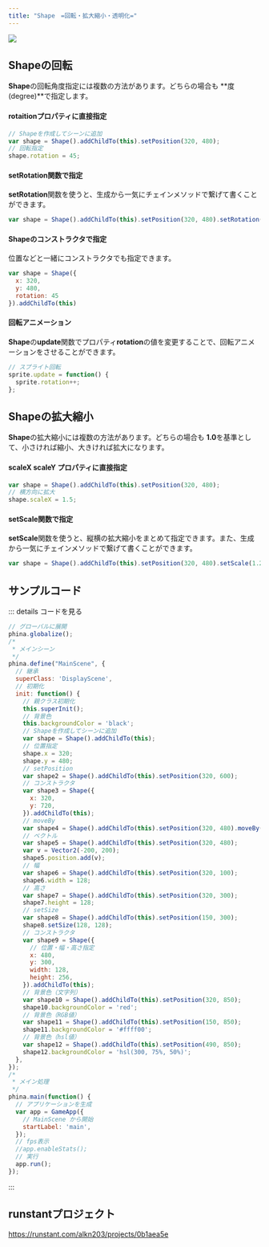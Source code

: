 ```yaml
---
title: "Shape　=回転・拡大縮小・透明化="
---
```


![](https://storage.googleapis.com/zenn-user-upload/v85h9ckw9wvrw4jn9g40ekjf4yp0)


## Shapeの回転
**Shape**の回転角度指定には複数の方法があります。どちらの場合も **度(degree)**で指定します。

####  rotaitionプロパティに直接指定
```js
// Shapeを作成してシーンに追加
var shape = Shape().addChildTo(this).setPosition(320, 480);
// 回転指定
shape.rotation = 45;
```

#### setRotation関数で指定
**setRotation**関数を使うと、生成から一気にチェインメソッドで繋げて書くことができます。

```js
var shape = Shape().addChildTo(this).setPosition(320, 480).setRotation(45);
```

#### Shapeのコンストラクタで指定
位置などと一緒にコンストラクタでも指定できます。

```js
var shape = Shape({
  x: 320,
  y: 480,
  rotation: 45
}).addChildTo(this)
```

#### 回転アニメーション
**Shape**の**update**関数でプロパティ**rotation**の値を変更することで、回転アニメーションをさせることができます。

```js
// スプライト回転
sprite.update = function() {
  sprite.rotation++;
};
```

## Shapeの拡大縮小
**Shape**の拡大縮小には複数の方法があります。どちらの場合も **1.0**を基準として、小さければ縮小、大きければ拡大になります。

#### scaleX scaleY プロパティに直接指定
```js
var shape = Shape().addChildTo(this).setPosition(320, 480);
// 横方向に拡大
shape.scaleX = 1.5;
```

#### setScale関数で指定
**setScale**関数を使うと、縦横の拡大縮小をまとめて指定できます。また、生成から一気にチェインメソッドで繋げて書くことができます。

```js
var shape = Shape().addChildTo(this).setPosition(320, 480).setScale(1.2, 1.2);
```


## サンプルコード
::: details コードを見る
```js
// グローバルに展開
phina.globalize();
/*
 * メインシーン
 */
phina.define("MainScene", {
  // 継承
  superClass: 'DisplayScene',
  // 初期化
  init: function() {
    // 親クラス初期化
    this.superInit();
    // 背景色
    this.backgroundColor = 'black';
    // Shapeを作成してシーンに追加
    var shape = Shape().addChildTo(this);
    // 位置指定
    shape.x = 320;
    shape.y = 480;
    // setPosition
    var shape2 = Shape().addChildTo(this).setPosition(320, 600);
    // コンストラクタ
    var shape3 = Shape({
      x: 320,
      y: 720,
    }).addChildTo(this);
    // moveBy
    var shape4 = Shape().addChildTo(this).setPosition(320, 480).moveBy(200, 200);
    // ベクトル
    var shape5 = Shape().addChildTo(this).setPosition(320, 480);
    var v = Vector2(-200, 200);  
    shape5.position.add(v);
    // 幅
    var shape6 = Shape().addChildTo(this).setPosition(320, 100);
    shape6.width = 128;
    // 高さ
    var shape7 = Shape().addChildTo(this).setPosition(320, 300);
    shape7.height = 128;
    // setSize
    var shape8 = Shape().addChildTo(this).setPosition(150, 300);
    shape8.setSize(128, 128);
    // コンストラクタ
    var shape9 = Shape({
      // 位置・幅・高さ指定
      x: 480,
      y: 300,
      width: 128,
      height: 256,
    }).addChildTo(this);
    // 背景色（文字列）
    var shape10 = Shape().addChildTo(this).setPosition(320, 850);
    shape10.backgroundColor = 'red';
    // 背景色（RGB値）
    var shape11 = Shape().addChildTo(this).setPosition(150, 850);
    shape11.backgroundColor = '#ffff00';
    // 背景色（hsl値）
    var shape12 = Shape().addChildTo(this).setPosition(490, 850);
    shape12.backgroundColor = 'hsl(300, 75%, 50%)';
  },
});
/*
 * メイン処理
 */
phina.main(function() {
  // アプリケーションを生成
  var app = GameApp({
    // MainScene から開始
    startLabel: 'main',
  });
  // fps表示
  //app.enableStats();
  // 実行
  app.run();
});
```
:::

## runstantプロジェクト
https://runstant.com/alkn203/projects/0b1aea5e
